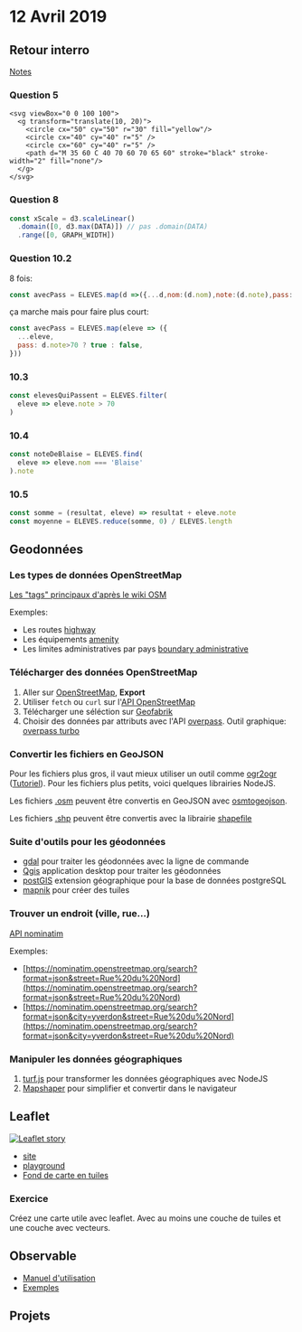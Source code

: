 # 12 Avril 2019

## Retour interro

[Notes](https://github.com/idris-maps/heig-datavis-2019/tree/master/20190405-carto/interro/resultat.csv)

### Question 5

```
<svg viewBox="0 0 100 100">
  <g transform="translate(10, 20)">
    <circle cx="50" cy="50" r="30" fill="yellow"/>
    <circle cx="40" cy="40" r="5" />
    <circle cx="60" cy="40" r="5" />
    <path d="M 35 60 C 40 70 60 70 65 60" stroke="black" stroke-width="2" fill="none"/>
  </g>
</svg>
```

### Question 8

```javascript
const xScale = d3.scaleLinear()
  .domain([0, d3.max(DATA)]) // pas .domain(DATA)
  .range([0, GRAPH_WIDTH])
```

### Question 10.2

8 fois:

```javascript
const avecPass = ELEVES.map(d =>({...d,nom:(d.nom),note:(d.note),pass:(d.note>70 ? true : false) }))
```

ça marche mais pour faire plus court:

```javascript
const avecPass = ELEVES.map(eleve => ({
  ...eleve,
  pass: d.note>70 ? true : false,
}))
```

### 10.3

```javascript
const elevesQuiPassent = ELEVES.filter(
  eleve => eleve.note > 70
)
```

### 10.4

```javascript
const noteDeBlaise = ELEVES.find(
  eleve => eleve.nom === 'Blaise'
).note
```

### 10.5

```javascript
const somme = (resultat, eleve) => resultat + eleve.note
const moyenne = ELEVES.reduce(somme, 0) / ELEVES.length
```

## Geodonnées

### Les types de données OpenStreetMap

[Les "tags" principaux d'après le wiki OSM](https://wiki.openstreetmap.org/wiki/Map_Features)

Exemples:

* Les routes [highway](https://wiki.openstreetmap.org/wiki/Key:highway)
* Les équipements [amenity](https://wiki.openstreetmap.org/wiki/Key:amenity)
* Les limites administratives par pays [boundary administrative](https://wiki.openstreetmap.org/wiki/Tag:boundary%3Dadministrative#10_admin_level_values_for_specific_countries)

### Télécharger des données OpenStreetMap

1. Aller sur [OpenStreetMap](https://www.openstreetmap.org), **Export**
2. Utiliser `fetch` ou `curl` sur l'[API OpenStreetMap](https://wiki.openstreetmap.org/wiki/Downloading_data#Construct_a_URL_for_the_HTTP_API)
3. Télécharger une séléction sur [Geofabrik](https://download.geofabrik.de/)
4. Choisir des données par attributs avec l'API [overpass](https://wiki.openstreetmap.org/wiki/Overpass_API). Outil graphique: [overpass turbo](https://overpass-turbo.eu/)

### Convertir les fichiers en GeoJSON

Pour les fichiers plus gros, il vaut mieux utiliser un outil comme [ogr2ogr](https://www.gdal.org/ogr2ogr.html) ([Tutoriel](https://www.compose.com/articles/how-to-transform-and-use-openstreetmap-data-into-geojson-using-gdal/)). Pour les fichiers plus petits, voici quelques librairies NodeJS.

Les fichiers [.osm](https://wiki.openstreetmap.org/wiki/OSM_XML) peuvent être convertis en GeoJSON avec [osmtogeojson](https://github.com/tyrasd/osmtogeojson).

Les fichiers [.shp](https://wiki.openstreetmap.org/wiki/Shapefiles) peuvent être convertis avec la librairie [shapefile](https://www.npmjs.com/package/shapefile)

### Suite d'outils pour les géodonnées

* [gdal](https://www.gdal.org) pour traiter les géodonnées avec la ligne de commande
* [Qgis](https://qgis.org) application desktop pour traiter les géodonnées
* [postGIS](https://postgis.net) extension géographique pour la base de données postgreSQL
* [mapnik](https://mapnik.org) pour créer des tuiles

### Trouver un endroit (ville, rue...)

[API nominatim](https://wiki.openstreetmap.org/wiki/Nominatim)

Exemples:

* [https://nominatim.openstreetmap.org/search?format=json&street=Rue%20du%20Nord](https://nominatim.openstreetmap.org/search?format=json&street=Rue%20du%20Nord)
* [https://nominatim.openstreetmap.org/search?format=json&city=yverdon&street=Rue%20du%20Nord](https://nominatim.openstreetmap.org/search?format=json&city=yverdon&street=Rue%20du%20Nord)

### Manipuler les données géographiques

1. [turf.js](http://turfjs.org/) pour transformer les données géographiques avec NodeJS
2. [Mapshaper](https://mapshaper.org/) pour simplifier et convertir dans le navigateur

## Leaflet

[![Leaflet story](https://img.youtube.com/vi/NLbyHffKQuU/0.jpg)](https://www.youtube.com/watch?v=NLbyHffKQuU)

* [site](https://leafletjs.com/)
* [playground](https://observablehq.com/@idris-maps/leaflet-playground)
* [Fond de carte en tuiles](https://observablehq.com/@idris-maps/leaflet-et-fond-de-carte-en-tuiles)

### Exercice

Créez une carte utile avec leaflet. Avec au moins une couche de tuiles et une couche avec vecteurs.

## Observable

* [Manuel d'utilisation](https://observablehq.com/@observablehq/observable-user-manual)
* [Exemples](https://observablehq.com/@idris-maps/observable)

## Projets
